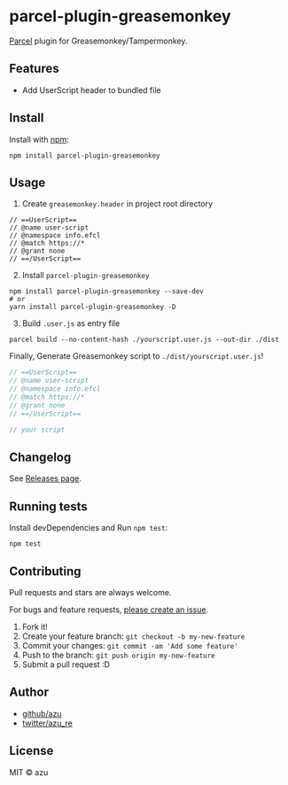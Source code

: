 # parcel-plugin-greasemonkey

[Parcel](https://parceljs.org/) plugin for Greasemonkey/Tampermonkey.

## Features

- Add UserScript header to bundled file

## Install

Install with [npm](https://www.npmjs.com/):

    npm install parcel-plugin-greasemonkey

## Usage

1. Create `greasemonkey.header` in project root directory

```
// ==UserScript==
// @name user-script
// @namespace info.efcl
// @match https://*
// @grant none
// ==/UserScript==
```

2. Install `parcel-plugin-greasemonkey`

```
npm install parcel-plugin-greasemonkey --save-dev
# or
yarn install parcel-plugin-greasemonkey -D
```

3. Build `.user.js` as entry file

```
parcel build --no-content-hash ./yourscript.user.js --out-dir ./dist
```

Finally, Generate Greasemonkey script to `./dist/yourscript.user.js`!

```js
// ==UserScript==
// @name user-script
// @namespace info.efcl
// @match https://*
// @grant none
// ==/UserScript==

// your script
```

## Changelog

See [Releases page](https://github.com/azu/parcel-plugin-greasemonkey/releases).

## Running tests

Install devDependencies and Run `npm test`:

    npm test

## Contributing

Pull requests and stars are always welcome.

For bugs and feature requests, [please create an issue](https://github.com/azu/parcel-plugin-greasemonkey/issues).

1. Fork it!
2. Create your feature branch: `git checkout -b my-new-feature`
3. Commit your changes: `git commit -am 'Add some feature'`
4. Push to the branch: `git push origin my-new-feature`
5. Submit a pull request :D

## Author

- [github/azu](https://github.com/azu)
- [twitter/azu_re](https://twitter.com/azu_re)

## License

MIT © azu
